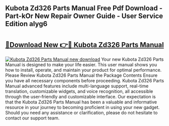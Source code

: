 ## Kubota Zd326 Parts Manual Free Pdf Download - Part-kOr New Repair Owner Guide - User Service Edition aIyg6

# <h2><a href="http://bc89589.oget.top/?id=Kubota+Zd326+Parts+Manual">🔗Download New 👉🔴 Kubota Zd326 Parts Manual</a></h2>

[![Kubota Zd326 Parts Manual new download](https://i.imgur.com/5g1atiW.png)](http://bc89589.oget.top/?id=Kubota+Zd326+Parts+Manual)
Your new Kubota Zd326 Parts Manual is designed to make your life easier. This user manual shows you how to install, operate, and maintain your product for optimal performance. Please Review Kubota Zd326 Parts Manual the Package Contents Ensure you have all necessary components before proceeding. Kubota Zd326 Parts Manual advanced features include multi-language support, real-time translation, customizable widgets, and voice recognition, all accessible through the user-friendly and customizable interface. Our expectation is that the Kubota Zd326 Parts Manual has been a valuable and informative resource in your journey to becoming proficient in using your new gadget. Should you need any assistance or clarification, please do not hesitate to contact our support team.
